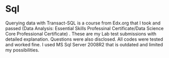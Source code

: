 # Sql

Querying data with Transact-SQL is a course from Edx.org that I took and passed (Data Analysis: Essential Skills Professinal Certificate/Data Science Core Professional Certificate) . These are my Lab test submissions with detailed explanation. Questions were also disclosed. All codes were tested and worked fine. I used MS Sql Server 2008R2 that is outdated and limited my possibilities.
